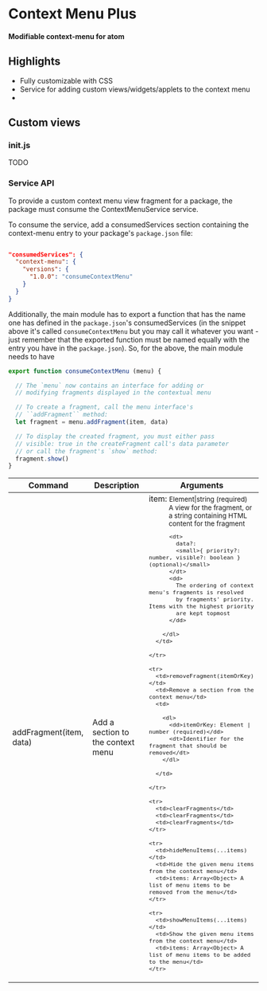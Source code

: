 # Context Menu Plus

#### Modifiable context-menu for atom

## Highlights

  - Fully customizable with CSS
  - Service for adding custom views/widgets/applets to the context menu
  -


## Custom views

### init.js

TODO

### Service API

To provide a custom context menu view fragment for a package, the package must consume the ContextMenuService service.

To consume the service, add a consumedServices section containing the context-menu entry to your package's ``package.json`` file:

```json

"consumedServices": {
  "context-menu": {
    "versions": {
      "1.0.0": "consumeContextMenu"
    }
  }
}
```

Additionally, the main module has to export a function that has the name one has defined in the ``package.json``'s consumedServices (in the snippet above it's called ``consumeContextMenu`` but you may call it whatever you want - just remember that the exported function must be named equally with the entry you have in the ``package.json``). So, for the above, the main module needs to have

```javascript
export function consumeContextMenu (menu) {

  // The `menu` now contains an interface for adding or
  // modifying fragments displayed in the contextual menu

  // To create a fragment, call the menu interface's
  // ``addFragment`` method:
  let fragment = menu.addFragment(item, data)

  // To display the created fragment, you must either pass
  // visible: true in the createFragment call's data parameter
  // or call the fragment's `show` method:
  fragment.show()
}
```

<table>
  <thead>
    <tr>
      <th>Command</th>
      <th>Description</th>
      <th>Arguments</th>
    </tr>
  </thead>

  <tbody>
    <tr>
      <td>addFragment(item, data)</td>
      <td>Add a section to the context menu</td>
      <td>
        <dl>
          <dt>item: <small>Element|string</span> (required)</dt>
          <dd>
            A view for the fragment, or a string containing HTML
            content for the fragment
          </dd>

          <dt>
            data?:
            <small>{ priority?: number, visible?: boolean } (optional)</small>
          </dt>
          <dd>
            The ordering of context menu's fragments is resolved
            by fragments' priority. Items with the highest priority
            are kept topmost
          </dd>

        </dl>
      </td>

    </tr>

    <tr>
      <td>removeFragment(itemOrKey)</td>
      <td>Remove a section from the context menu</td>
      <td>

        <dl>
          <dd>itemOrKey: Element | number (required)</dd>
          <dt>Identifier for the fragment that should be removed</dt>
        </dl>

      </td>

    </tr>

    <tr>
      <td>clearFragments</td>
      <td>clearFragments</td>
      <td>clearFragments</td>
    </tr>

    <tr>
      <td>hideMenuItems(...items)</td>
      <td>Hide the given menu items from the context menu</td>
      <td>items: Array<Object> A list of menu items to be removed from the menu</td>
    </tr>

    <tr>
      <td>showMenuItems(...items)</td>
      <td>Show the given menu items from the context menu</td>
      <td>items: Array<Object> A list of menu items to be added to the menu</td>
    </tr>

  </tbody>
</table>
